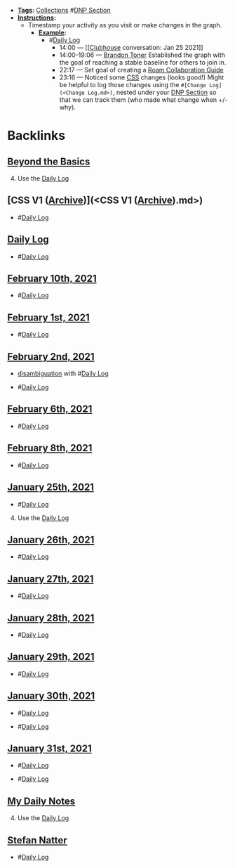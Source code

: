 - **[Tags](<Tags.md>):** [Collections](<Collections.md>) #[DNP Section](<DNP Section.md>)
- **[Instructions](<Instructions.md>):**
    - Timestamp your activity as you visit or make changes in the graph.
        - **[Example](<Example.md>):** 
            - #[Daily Log](<Daily Log.md>)
                - 14:00 — [[[Clubhouse](<[[Clubhouse.md>) conversation: Jan 25 2021]]
                - 14:00-19:06 — [Brandon Toner](<Brandon Toner.md>) Established the graph with the goal of reaching a stable baseline for others to join in.
                - 22:17 — Set goal of creating a [Roam Collaboration Guide](<Roam Collaboration Guide.md>)
                - 23:16 — Noticed some [CSS](<CSS.md>) changes (looks good!) Might be helpful to log those changes using the `#[Change Log](<Change Log.md>)`, nested under your [DNP Section](<DNP Section.md>) so that we can track them (who made what change when +/- why).

# Backlinks
## [Beyond the Basics](<Beyond the Basics.md>)
4. Use the [Daily Log](<Daily Log.md>)

## [CSS V1 ([Archive](<Archive.md>))](<CSS V1 ([Archive](<Archive.md>)).md>)
- #[Daily Log](<Daily Log.md>)

## [Daily Log](<Daily Log.md>)
- #[Daily Log](<Daily Log.md>)

## [February 10th, 2021](<February 10th, 2021.md>)
- #[Daily Log](<Daily Log.md>)

## [February 1st, 2021](<February 1st, 2021.md>)
- #[Daily Log](<Daily Log.md>)

## [February 2nd, 2021](<February 2nd, 2021.md>)
- [disambiguation](<disambiguation.md>) with #[Daily Log](<Daily Log.md>)

- #[Daily Log](<Daily Log.md>)

## [February 6th, 2021](<February 6th, 2021.md>)
- #[Daily Log](<Daily Log.md>)

## [February 8th, 2021](<February 8th, 2021.md>)
- #[Daily Log](<Daily Log.md>)

## [January 25th, 2021](<January 25th, 2021.md>)
- #[Daily Log](<Daily Log.md>)

4. Use the [Daily Log](<Daily Log.md>)

## [January 26th, 2021](<January 26th, 2021.md>)
- #[Daily Log](<Daily Log.md>)

## [January 27th, 2021](<January 27th, 2021.md>)
- #[Daily Log](<Daily Log.md>)

## [January 28th, 2021](<January 28th, 2021.md>)
- #[Daily Log](<Daily Log.md>)

## [January 29th, 2021](<January 29th, 2021.md>)
- #[Daily Log](<Daily Log.md>)

## [January 30th, 2021](<January 30th, 2021.md>)
- #[Daily Log](<Daily Log.md>)

- #[Daily Log](<Daily Log.md>)

## [January 31st, 2021](<January 31st, 2021.md>)
- #[Daily Log](<Daily Log.md>)

- #[Daily Log](<Daily Log.md>)

## [My Daily Notes](<My Daily Notes.md>)
4. Use the [Daily Log](<Daily Log.md>)

## [Stefan Natter](<Stefan Natter.md>)
- #[Daily Log](<Daily Log.md>)

